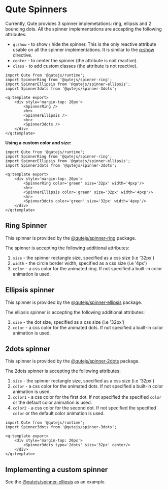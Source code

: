 # Qute Spinners

Currently, Qute provides 3 spinner implemetations: ring, ellipsis and 2 bouncing dots.
All the spinner implementations are accepting the following attributes:

+ `q:show` - to show / hide the spinner. This is the only reactive attribute usable on all the spinner implementations. It is similar to the [q:show](#/attributes/q-show) directive.
+ `center` - to center the spinner (the attribute is noit reactive).
+ `class` - to add custom classes (the attribute is not reactive).

```jsq
import Qute from '@qutejs/runtime';
import SpinnerRing from '@qutejs/spinner-ring';
import SpinnerEllipsis from '@qutejs/spinner-ellipsis';
import Spinner3dots from '@qutejs/spinner-3dots';

<q:template export>
    <div style='margin-top: 20px'>
	    <SpinnerRing />
        <hr>
        <SpinnerEllipsis />
        <hr>
        <Spinner3dots />
	</div>
</q:template>
```

**Using a custom color and size:**

```jsq
import Qute from '@qutejs/runtime';
import SpinnerRing from '@qutejs/spinner-ring';
import SpinnerEllipsis from '@qutejs/spinner-ellipsis';
import Spinner3dots from '@qutejs/spinner-3dots';

<q:template export>
    <div style='margin-top: 20px'>
	    <SpinnerRing color='green' size='32px' width='4pxp'/>
        <hr>
        <SpinnerEllipsis color='green' size='32px' width='4pxp'/>
        <hr>
        <Spinner3dots color='green' size='32px' width='4pxp'/>
	</div>
</q:template>
```
## Ring Spinner

This spinner is provided by the [@qutejs/spinner-ring](https://www.npmjs.com/package/@qutejs/spinner-ring) package.

The spinner is accepting the following additional attributes:

1. `size` - the spinner rectangle size, specified as a css size (i.e '32px')
2. `width` - the circle border width, specified as a css size (i.e '4px')
3. `color` - a css color for the animated ring. If not specified a built-in color animation is used.

## Ellipsis spinner

This spinner is provided by the [@qutejs/spinner-ellipsis](https://www.npmjs.com/package/@qutejs/spinner-ellipsis) package.

The ellipsis spinner is accepting the following additional attributes:

1. `size` - the dot size, specified as a css size (i.e '32px')
2. `color` - a css color for the animated dots. If not specified a built-in color animation is used.


## 2dots spinner

This spinner is provided by the [@qutejs/spinner-2dots](https://www.npmjs.com/package/@qutejs/spinner-2dots) package.

The 2dots spinner is accepting the following attributes:

1. `size` - the spinner rectangle size, specified as a css size (i.e '32px')
2. `color` - a css color for the animated dots. If not specified a built-in color animation is used.
3. `color1` - a css color for the first dot. If not specified the specified `color` or the default color animation is used.
4. `color2` - a css color for the second dot. If not specified the specified `color` or the default color animation is used.

```jsq
import Qute from '@qutejs/runtime';
import Spinner3dots from '@qutejs/spinner-3dots';

<q:template export>
    <div style='margin-top: 20px'>
	    <Spinner3dots type='2dots' size='32px' center/>
	</div>
</q:template>
```

## Implementing a custom spinner

See the [@qutejs/spinner-ellipsis](https://github.com/bstefanescu/qutejs/blob/master/components/spinner-ellipsis/src/index.js) as an example.

